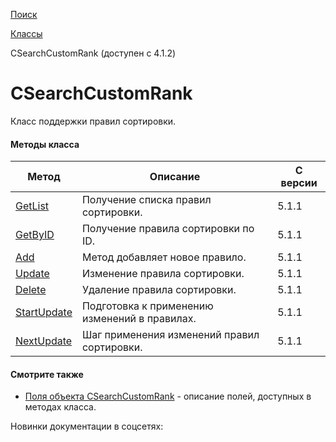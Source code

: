 [Поиск](/api_help/search/index.php)

[Классы](/api_help/search/classes/index.php)

CSearchCustomRank (доступен с 4.1.2)

CSearchCustomRank
=================

Класс поддержки правил сортировки.

#### Методы класса

| Метод | Описание | С версии |
| --- | --- | --- |
| [GetList](/api_help/search/classes/csearchcustomrank/getlist.php) | Получение списка правил сортировки. | 5.1.1 |
| [GetByID](/api_help/search/classes/csearchcustomrank/getbyid.php) | Получение правила сортировки по ID. | 5.1.1 |
| [Add](/api_help/search/classes/csearchcustomrank/add.php) | Метод добавляет новое правило. | 5.1.1 |
| [Update](/api_help/search/classes/csearchcustomrank/update.php) | Изменение правила сортировки. | 5.1.1 |
| [Delete](/api_help/search/classes/csearchcustomrank/delete.php) | Удаление правила сортировки. | 5.1.1 |
| [StartUpdate](/api_help/search/classes/csearchcustomrank/startupdate.php) | Подготовка к применению изменений в правилах. | 5.1.1 |
| [NextUpdate](/api_help/search/classes/csearchcustomrank/nextupdate.php) | Шаг применения изменений правил сортировки. | 5.1.1 |

#### Смотрите также

* [Поля объекта CSearchCustomRank](/api_help/search/classes/csearchcustomrank/fields.php) - описание полей, доступных в методах класса.

Новинки документации в соцсетях: